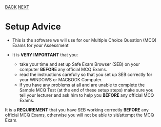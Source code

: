 [BACK](/topics/topicseb/seblab/00.html) [NEXT](/topics/topicseb/seblab/02.html)

# Setup Advice

- This is the software we will use for our Multiple Choice Question (MCQ) Exams for your Assessment

- It is **VERY IMPORTANT** that you:
    - take your time and set up Safe Exam Browser (SEB) on your computer **BEFORE** any official MCQ Exams.
    - read the instructions carefully so that you set up SEB correctly for your WINDOWS or MACBOOK Computer.
    - if you have any problems at all and are unable to complete the Sample MCQ Test (at the end of these setup steps) make sure you tell your lecturer and ask him to help you **BEFORE** any official MCQ Exams.

It is a **REQUIREMENT** that you have SEB working correctly **BEFORE** any official MCQ Exams, otherwise you will not be able to sit/attempt the MCQ Exam.
